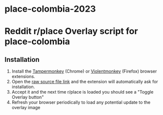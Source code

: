 # place-colombia-2023

# Reddit r/place Overlay script for place-colombia

## Installation


1. Install the [Tampermonkey](https://chrome.google.com/webstore/detail/tampermonkey/dhdgffkkebhmkfjojejmpbldmpobfkfo) (Chrome) or [Violentmonkey](https://addons.mozilla.org/en-CA/firefox/addon/violentmonkey/) (Firefox) browser extensions.
2. Open the [raw source file link](https://github.com/SantosXPC/place-colombia-2023/raw/main/overlay.user.js) and the extension will automatically ask for installation.
3. Accept it and the next time r/place is loaded you should see a "Toggle Overlay button"
4. Refresh your browser periodically to load any potential update to the overlay image

